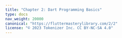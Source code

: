 ```yaml
---
title: "Chapter 2: Dart Programming Basics"
type: docs
nav_weight: 20000
canonical: "https://fluttermasterylibrary.com/2/2"
license: "© 2023 Tokenizer Inc. CC BY-NC-SA 4.0"
---
```

